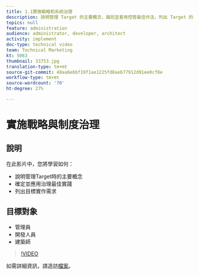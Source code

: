 ```yaml
---
title: 1.1實施戰略和系統治理
description: 說明管理 Target 的主要概念，識別並套用控管最佳作法，列出 Target 的實作需求
topics: null
feature: administration
audience: administrator, developer, architect
activity: implement
doc-type: technical video
team: Technical Marketing
kt: 5063
thumbnail: 33753.jpg
translation-type: tm+mt
source-git-commit: 48aa6ebbf19f1ae1225fd8aeb77912d91ee0cf8e
workflow-type: tm+mt
source-wordcount: '70'
ht-degree: 27%

---
```



# 實施戰略與制度治理

## 說明

在此影片中，您將學習如何：

* 說明管理Target時的主要概念
* 確定並應用治理最佳實踐
* 列出目標實作需求

## 目標對象

* 管理員
* 開發人員
* 建築師

>[!VIDEO](https://video.tv.adobe.com/v/33753/?quality=12)

如需詳細資訊，請造訪[檔案](https://docs.adobe.com/content/help/en/target/using/administer/administrating-target.html)。

